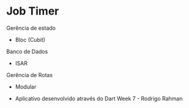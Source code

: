 # Job Timer
 
Gerência de estado
 - Bloc (Cubit)

Banco de Dados
 - ISAR

Gerência de Rotas
 - Modular

 * Aplicativo desenvolvido através do Dart Week 7 - Rodrigo Rahman 
